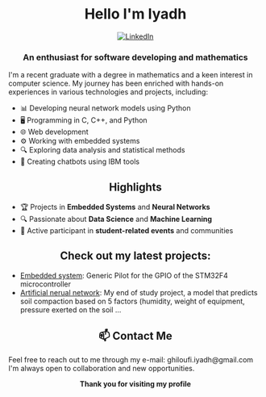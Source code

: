 <h1 align="center">Hello I'm Iyadh</h1>



<p align="center">
  <a href="https://www.linkedin.com/in/iyadh-ghiloufi">
    <img src="https://img.shields.io/badge/LinkedIn-0077B5?style=flat&logo=linkedin&logoColor=white" alt="LinkedIn"/>
  </a>
  
</p>

<h3 align="center">An enthusiast for software developing and mathematics </h3>

<p>
  I'm a recent graduate with a degree in mathematics and a keen interest in computer science. My journey has been enriched with hands-on experiences in various technologies and projects, including:
</p>

<ul>
  <li>📊 Developing neural network models using Python</li>
  <li>🖥️ Programming in C, C++, and Python</li>
  <li>🌐 Web development</li> 
  <li>⚙️ Working with embedded systems</li>
  <li>🔍 Exploring data analysis and statistical methods</li>
  <li>🤖 Creating chatbots using IBM tools</li>
</ul>


<h2 align="center">Highlights</h2>

<ul>
  <li>🏆 Projects in <strong>Embedded Systems</strong> and <strong>Neural Networks</strong></li>
  <li>🔍 Passionate about <strong>Data Science</strong> and <strong>Machine Learning</strong></li>
  <li>🤝 Active participant in <strong>student-related events</strong> and communities</li>
</ul>


<h2 align="center">
  Check out my latest projects:
</h2>

<ul>
  <li><a href="https://github.com/IyadhG/GPIO"> Embedded system</a>: Generic Pilot for the GPIO of the STM32F4 microcontroller</li>
  <li><a href="https://github.com/IyadhG/neural-network"> Artificial nerual network</a>: My end of study project, a model that predicts soil compaction based on 5 factors (humidity, weight of equipment, pressure exerted on the soil ...</li>
</ul>
<h2 align="center">📫 Contact Me</h2>

<p>
  Feel free to reach out to me through my e-mail: ghiloufi.iyadh@gmail.com 
  I'm always open to collaboration and new opportunities.
</p>




<p align="center">
  <strong>Thank you for visiting my profile</strong>
</p>
